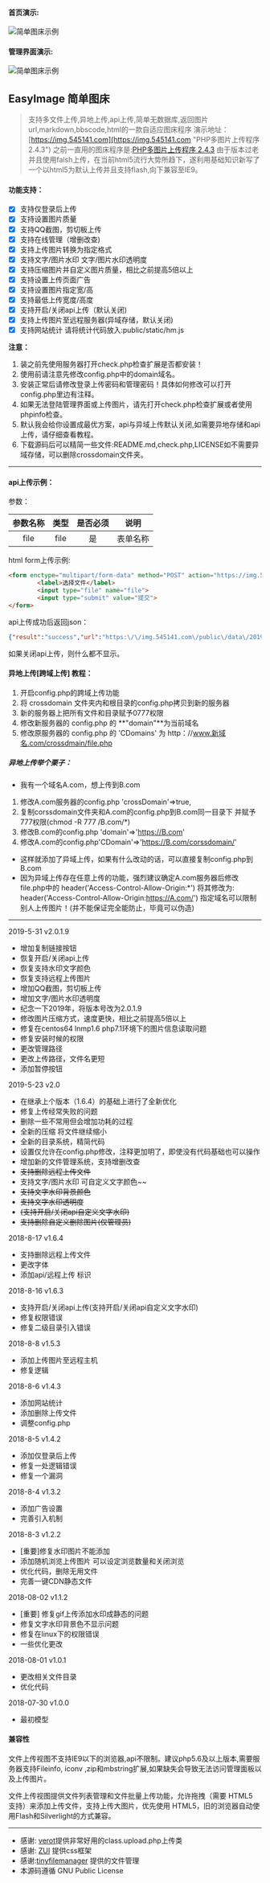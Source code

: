 #### 首页演示:
![简单图床示例](https://img.545141.com/public/data/2019/05/5ce6915f50a1a.png "简单图床示例")
#### 管理界面演示:
![简单图床示例](https://img.545141.com/public/data/2019/05/5cecf12575f6e.png "简单图床示例")

## EasyImage 简单图床
> 支持多文件上传,异地上传,api上传,简单无数据库,返回图片url,markdown,bbscode,html的一款自适应图床程序
演示地址：[https://img.545141.com](https://img.545141.com "PHP多图片上传程序 2.4.3")
之前一直用的图床程序是:[PHP多图片上传程序 2.4.3](http://www.mycodes.net/48/4925.htm "PHP多图片上传程序 2.4.3")
由于版本过老并且使用falsh上传，在当前html5流行大势所趋下，遂利用基础知识新写了一个以html5为默认上传并且支持flash,向下兼容至IE9。

#### 功能支持：
- [x] 支持仅登录后上传
- [x] 支持设置图片质量
- [x] 支持QQ截图，剪切板上传
- [x] 支持在线管理（增删改查)
- [x] 支持上传图片转换为指定格式
- [x] 支持文字/图片水印 文字/图片水印透明度
- [x] 支持压缩图片并自定义图片质量，相比之前提高5倍以上
- [x] 支持设置上传页面广告
- [x] 支持设置图片指定宽/高
- [x] 支持最低上传宽度/高度
- [x] 支持开启/关闭api上传（默认关闭)
- [x] 支持上传图片至远程服务器(异域存储，默认关闭)
- [x] 支持网站统计 请将统计代码放入:public/static/hm.js

<b>注意：</b>
1. 装之前先使用服务器打开check.php检查扩展是否都安装！
2. 使用前请注意先修改config.php中的domain域名。
3. 安装正常后请修改登录上传密码和管理密码！具体如何修改可以打开config.php里边有注释。
4. 如果无法登陆管理界面或上传图片，请先打开check.php检查扩展或者使用phpinfo检查。
5. 默认我会给你设置成最优方案，api与异域上传默认关闭,如需要异地存储和api上传，请仔细查看教程。
6. 下载源码后可以精简一些文件:README.md,check.php,LICENSE如不需要异域存储，可以删除crossdomain文件夹。

<hr />

#### api上传示例：
参数：

| 参数名称 | 类型 | 是否必须 | 说明 |
| :------------: | :------------: | :------------: | :------------: |
| file | file | 是 | 表单名称 |

html form上传示例:
```html
<form enctype="multipart/form-data" method="POST" action="https://img.545141.com/file.php">
        <label>选择文件</label>
        <input type="file" name="file">
        <input type="submit" value="提交">
</form>
```
api上传成功后返回json：
```json
{"result":"success","url":"https:\/\/img.545141.com\/public\/data\/2019\/05\/5ce64172d24fa.png"}
```
如果关闭api上传，则什么都不显示。
#### 异地上传[跨域上传] 教程：
1. 开启config.php的跨域上传功能
2. 将 crossdomain 文件夹内和根目录的config.php拷贝到新的服务器
3. 新的服务器上把所有文件和目录赋予0777权限
4. 修改新服务器的 config.php 的 **"domain"**为当前域名
5. 修改原服务器的 config.php 的 'CDomains' 为 http：//www.新域名.com/crossdmain/file.php

##### 异地上传举个栗子：
- 我有一个域名A.com，想上传到B.com
1. 修改A.com服务器的config.php 'crossDomain'=>true,
2. 复制corssdomain文件夹和A.com的config.php到B.com同一目录下 并赋予777权限(chmod -R 777 /B.com/*)
3. 修改B.com的config.php 'domain'=>'https://B.com'
4. 修改A.com的config.php'CDomain'=>'https://B.com/corssdomain/'
- 这样就添加了异域上传，如果有什么改动的话，可以直接复制config.php到B.com
- 因为异域上传存在任意上传的功能，强烈建议确定A.com服务器后修改file.php中的
header('Access-Control-Allow-Origin:*')
将其修改为:
header('Access-Control-Allow-Origin:https://A.com/')
指定域名可以限制别人上传图片！(并不能保证完全能防止，毕竟可以伪造)

---
 2019-5-31 v2.0.1.9
- 增加复制链接按钮
- 恢复开启/关闭api上传
- 恢复支持水印文字颜色
- 恢复支持远程上传图片
- 增加QQ截图，剪切板上传
- 增加文字/图片水印透明度
- 纪念一下2019年，将版本号改为2.0.1.9
- 修改图片压缩方式，速度更快，相比之前提高5倍以上
- 修复在centos64 lnmp1.6 php7.1环境下的图片信息读取问题
- 修复安装时候的权限
- 更改管理路径
- 更改上传路径，文件名更短
- 添加暂停按钮


 2019-5-23 v2.0
- 在继承上个版本（1.6.4）的基础上进行了全新优化
- 修复上传经常失败的问题
- 删除一些不常用但会增加功耗的过程
- 全新的压缩 将文件继续缩小
- 全新的目录系统，精简代码
- 设置仅允许在config.php修改，注释更加明了，即使没有代码基础也可以操作
- 增加新的文件管理系统，支持增删改查
- ~~支持删除远程上传文件~~
- 支持文字/图片水印 可自定义文字颜色~~
- ~~支持文字水印背景颜色~~
- ~~支持文字水印透明度~~
- ~~(支持开启/关闭api自定义文字水印)~~
- ~~支持删除自定义删除图片(仅管理员)~~

 2018-8-17 v1.6.4
- 支持删除远程上传文件
- 更改字体
- 添加api/远程上传 标识

 2018-8-16 v1.6.3
- 支持开启/关闭api上传(支持开启/关闭api自定义文字水印)
- 修复权限错误
- 修复二级目录引入错误

 2018-8-8 v1.5.3
- 添加上传图片至远程主机
- 修复逻辑

 2018-8-6 v1.4.3
- 添加网站统计
- 添加删除上传文件
- 调整config.php

 2018-8-5 v1.4.2
- 添加仅登录后上传
- 修复一处逻辑错误
- 修复一个漏洞

 2018-8-4 v1.3.2
- 添加广告设置
- 完善引入机制

 2018-8-3 v1.2.2
- [重要]修复水印图片不能添加
- 添加随机浏览上传图片 可以设定浏览数量和关闭浏览
- 优化代码，删除无用文件
- 完善一键CDN静态文件

 2018-08-02 v1.1.2
- [重要] 修复gif上传添加水印成静态的问题
- 修复文字水印背景色不显示问题
- 修复在linux下的权限错误
- 一些优化更改

 2018-08-01 v1.0.1
- 更改相关文件目录
- 优化代码

 2018-07-30 v1.0.0
- 最初模型

#### 兼容性
文件上传视图不支持IE9以下的浏览器,api不限制。建议php5.6及以上版本,需要服务器支持Fileinfo, iconv ,zip和mbstring扩展,如果缺失会导致无法访问管理面板以及上传图片。

文件上传视图提供文件列表管理和文件批量上传功能，允许拖拽（需要 HTML5 支持）来添加上传文件，支持上传大图片，优先使用 HTML5，旧的浏览器自动使用Flash和Silverlight的方式兼容。
<hr />

 - 感谢: [verot](https://www.verot.net "verot" )提供非常好用的class.upload.php上传类
 - 感谢: [ZUI](http://zui.sexy/ "ZUI" ) 提供css框架
 - 感谢:[tinyfilemanager](https://github.com/prasathmani/tinyfilemanager "tinyfilemanager" ) 提供的文件管理
 - 本源码遵循 GNU Public License

